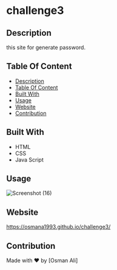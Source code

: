 # challenge3



## Description
this site for generate password.
## Table Of Content
- [Description](#description)
- [Table Of Content](#table-of-content)
- [Built With](#built-with)
- [Usage](#usage)
- [Website](#website)
- [Contribution](#contribution)

## Built With
* HTML
* CSS
* Java Script
## Usage

![Screenshot (16)](https://user-images.githubusercontent.com/100746995/162674837-d76bcc11-db40-477f-b21b-9d1c011e13d0.png)


## Website
https://osmana1993.github.io/challenge3/

## Contribution
Made with ❤️ by [Osman Ali]
